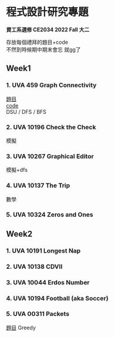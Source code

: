 # 程式設計研究專題
**資工系選修 CE2034 2022 Fall 大二**  
  
存放每個禮拜的題目+code  
不然到時候期中期末會忘 就gg了  
  
## Week1 
### 1. UVA 459 Graph Connectivity    
[題目](https://vjudge.net/problem/UVA-459)  
[code](https://github.com/jinyulink/Special-Topics-on-Computer-Programming/blob/main/week_1/1_110403518_%E6%9E%97%E6%99%89%E5%AE%87.cpp)  
DSU / DFS / BFS  
  
### 2. UVA 10196 Check the Check  
模擬  
  
### 3. UVA 10267 Graphical Editor  
模擬+dfs  
  
### 4. UVA 10137 The Trip  
數學  
  
### 5. UVA 10324 Zeros and Ones  

  
## Week2  
### 1. UVA 10191 Longest Nap      

  
### 2. UVA 10138 CDVII    
 
  
### 3. UVA 10044 Erdos Number  

  
### 4. UVA 10194 Football (aka Soccer)    
  
  
### 5. UVA 00311 Packets    
[題目](https://vjudge.net/problem/UVA-311)
Greedy  